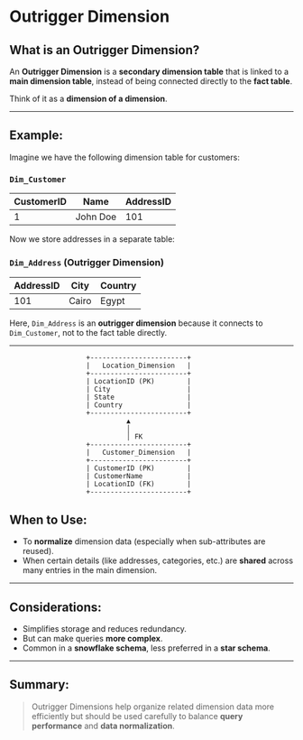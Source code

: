 # Outrigger Dimension

## What is an Outrigger Dimension?

An **Outrigger Dimension** is a **secondary dimension table** that is linked to a **main dimension table**, instead of being connected directly to the **fact table**.

Think of it as a **dimension of a dimension**.

---

## Example:


Imagine we have the following dimension table for customers:

### `Dim_Customer`

| CustomerID | Name     | AddressID |
|------------|----------|-----------|
| 1          | John Doe | 101       |

Now we store addresses in a separate table:

### `Dim_Address` (Outrigger Dimension)

| AddressID | City     | Country   |
|-----------|----------|-----------|
| 101       | Cairo    | Egypt     |

Here, `Dim_Address` is an **outrigger dimension** because it connects to `Dim_Customer`, not to the fact table directly.

---
                       +------------------------+
                       |   Location_Dimension   |
                       +------------------------+
                       | LocationID (PK)        |
                       | City                   |
                       | State                  |
                       | Country                |
                       +------------------------+
                                 ▲
                                 │
                                 │ FK
                       +------------------------+
                       |   Customer_Dimension   |
                       +------------------------+
                       | CustomerID (PK)        |
                       | CustomerName           |
                       | LocationID (FK)        |
                       +------------------------+


## When to Use:

- To **normalize** dimension data (especially when sub-attributes are reused).
- When certain details (like addresses, categories, etc.) are **shared** across many entries in the main dimension.

---

##  Considerations:

- Simplifies storage and reduces redundancy.
- But can make queries **more complex**.
- Common in a **snowflake schema**, less preferred in a **star schema**.

---

## Summary:

> Outrigger Dimensions help organize related dimension data more efficiently but should be used carefully to balance **query performance** and **data normalization**.

